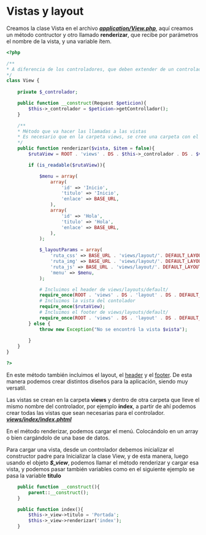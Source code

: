 # Vistas y layout

Creamos la clase Vista en el archivo [_**application/View.php**_](../application/View.php), aquí creamos un método contructor y otro llamado __renderizar__, que recibe por parámetros el nombre de la vista, y una variable ítem.

```php 
<?php 

/**
* A diferencia de los controladores, que deben extender de un controlador principal, en las vistas no es necesario
*/
class View {
	
	private $_controlador;

	public function __construct(Request $peticion){
		$this->_controlador = $peticion->getControllador();
	}

	/**
	* Método que va hacer las llamadas a las vistas
	* Es necesario que en la carpeta views, se cree una carpeta con el mismo nombre del controlador,  y ahí incluirse los archivos para cada funcionalidad
	*/
	public function renderizar($vista, $item = false){
		$rutaView = ROOT . 'views' . DS . $this->_controlador . DS . $vista . '.phtml';

		if (is_readable($rutaView)){

			$menu = array(
				array(
					'id' => 'Inicio',
					'titulo' => 'Inicio',
					'enlace' => BASE_URL,
				),
				array(
					'id' => 'Hola',
					'titulo' => 'Hola',
					'enlace' => BASE_URL,
				),
			);

			$_layoutParams = array(
				'ruta_css' => BASE_URL . 'views/layout/'. DEFAULT_LAYOUT . '/css/',
				'ruta_img' => BASE_URL . 'views/layout/'. DEFAULT_LAYOUT . '/img/',
				'ruta_js' => BASE_URL . 'views/layout/'. DEFAULT_LAYOUT . '/js/',
				'menu' => $menu,
			);

			# Incluimos el header de views/layouts/default/
			require_once(ROOT . 'views' . DS . 'layout' . DS . DEFAULT_LAYOUT . DS . 'header.php');
			# Incluimos la vista del contolador
			require_once($rutaView);
			# Incluimos el footer de views/layouts/default/
			require_once(ROOT . 'views' . DS . 'layout' . DS . DEFAULT_LAYOUT . DS . 'footer.php');
		} else {
			throw new Exception("No se encontró la vista $vista");
			
		}
	}
}

?>
```

En este método también incluimos el layout, el [header](../views/layout/default/header.php) y el [footer](../views/layout/default/footer.php). De esta manera podemos crear distintos diseños para la aplicación, siendo muy versatil.

Las vistas se crean en la carpeta **views** y dentro de otra carpeta que lleve el mismo nombre del controlador, por ejemplo **index**, a partir de ahí podemos crear todas las vistas que sean necesarias para el controlador. [__*views/index/index.phtml*__](../views/index/index.phtml)

En el método renderizar, podemos cargar el menú. Colocándolo en un array o bien cargándolo de una base de datos.

Para cargar una vista, desde un controlador debemos inicializar el constructor padre para Inicializar la clase View, y de esta manera, luego usando el objeto __*$\_view*__, podemos llamar el método renderizar y cargar esa vista, y podemos pasar también variables como en el siguiente ejemplo se pasa la variable __titulo__

```php 
	public function __construct(){
		parent::__construct();
	}

	public function index(){
		$this->_view->titulo = 'Portada';
		$this->_view->renderizar('index');
	}
```

